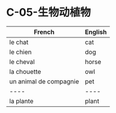 # C-05-生物动植物

French | English
---- | ----
le chat | cat 
le chien | dog 
le cheval | horse
la chouette | owl
un animal de compagnie | pet
---- | ----
la plante | plant